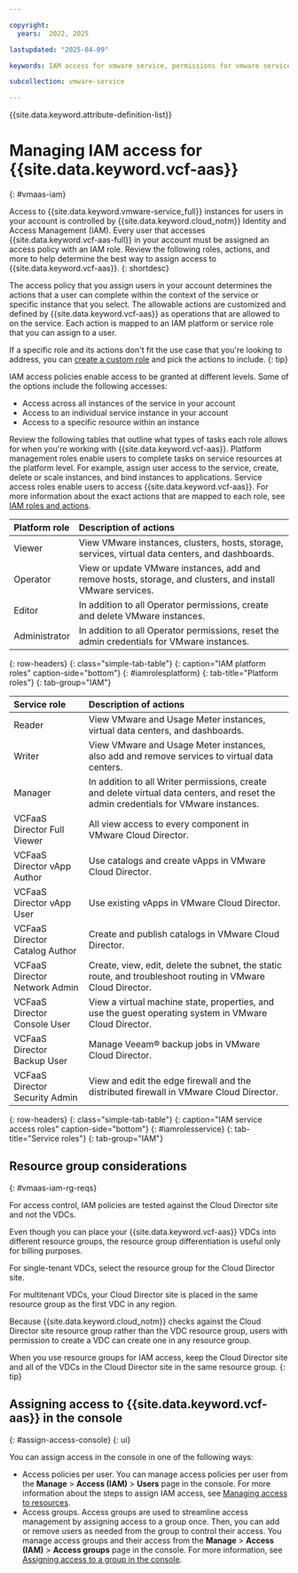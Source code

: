 ```yaml
---

copyright:
  years:  2022, 2025

lastupdated: "2025-04-09"

keywords: IAM access for vmware service, permissions for vmware service, identity and access management for vmware service, roles for vmware service, actions for vmware service, assigning access for vmware service

subcollection: vmware-service

---
```


{{site.data.keyword.attribute-definition-list}}

# Managing IAM access for {{site.data.keyword.vcf-aas}}
{: #vmaas-iam}

Access to {{site.data.keyword.vmware-service_full}} instances for users in your account is controlled by {{site.data.keyword.cloud_notm}} Identity and Access Management (IAM). Every user that accesses {{site.data.keyword.vcf-aas-full}} in your account must be assigned an access policy with an IAM role. Review the following roles, actions, and more to help determine the best way to assign access to {{site.data.keyword.vcf-aas}}.
{: shortdesc}

The access policy that you assign users in your account determines the actions that a user can complete within the context of the service or specific instance that you select. The allowable actions are customized and defined by {{site.data.keyword.vcf-aas}} as operations that are allowed to on the service. Each action is mapped to an IAM platform or service role that you can assign to a user.

If a specific role and its actions don't fit the use case that you're looking to address, you can [create a custom role](/docs/account?topic=account-custom-roles&interface=ui) and pick the actions to include.
{: tip}

IAM access policies enable access to be granted at different levels. Some of the options include the following accesses:

* Access across all instances of the service in your account
* Access to an individual service instance in your account
* Access to a specific resource within an instance

Review the following tables that outline what types of tasks each role allows for when you're working with {{site.data.keyword.vcf-aas}}. Platform management roles enable users to complete tasks on service resources at the platform level. For example, assign user access to the service, create, delete or scale instances, and bind instances to applications. Service access roles enable users to access {{site.data.keyword.vcf-aas}}. For more information about the exact actions that are mapped to each role, see [IAM roles and actions](/docs/account?topic=account-iam-service-roles-actions).

| Platform role | Description of actions |
|:------------- |:---------------------- |
| Viewer | View VMware instances, clusters, hosts, storage, services, virtual data centers, and dashboards. |
| Operator | View or update VMware instances, add and remove hosts, storage, and clusters, and install VMware services. |
| Editor | In addition to all Operator permissions, create and delete VMware instances. |
| Administrator | In addition to all Operator permissions, reset the admin credentials for VMware instances. |
{: row-headers}
{: class="simple-tab-table"}
{: caption="IAM platform roles" caption-side="bottom"}
{: #iamrolesplatform}
{: tab-title="Platform roles"}
{: tab-group="IAM"}

| Service role | Description of actions |
|:------------ |:---------------------- |
| Reader | View VMware and Usage Meter instances, virtual data centers, and dashboards. |
| Writer | View VMware and Usage Meter instances, also add and remove services to virtual data centers. |
| Manager | In addition to all Writer permissions, create and delete virtual data centers, and reset the admin credentials for VMware instances. |
| VCFaaS Director Full Viewer | All view access to every component in VMware Cloud Director. |
| VCFaaS Director vApp Author | Use catalogs and create vApps in VMware Cloud Director. |
| VCFaaS Director vApp User | Use existing vApps in VMware Cloud Director. |
| VCFaaS Director Catalog Author | Create and publish catalogs in VMware Cloud Director. |
| VCFaaS Director Network Admin | Create, view, edit, delete the subnet, the static route, and troubleshoot routing in VMware Cloud Director. |
| VCFaaS Director Console User | View a virtual machine state, properties, and use the guest operating system in VMware Cloud Director. |
| VCFaaS Director Backup User | Manage Veeam® backup jobs in VMware Cloud Director. |
| VCFaaS Director Security Admin | View and edit the edge firewall and the distributed firewall in VMware Cloud Director. |
{: row-headers}
{: class="simple-tab-table"}
{: caption="IAM service access roles" caption-side="bottom"}
{: #iamrolesservice}
{: tab-title="Service roles"}
{: tab-group="IAM"}

## Resource group considerations
{: #vmaas-iam-rg-reqs}

For access control, IAM policies are tested against the Cloud Director site and not the VDCs.

Even though you can place your {{site.data.keyword.vcf-aas}} VDCs into different resource groups, the resource group differentiation is useful only for billing purposes.

For single-tenant VDCs, select the resource group for the Cloud Director site.

For multitenant VDCs, your Cloud Director site is placed in the same resource group as the first VDC in any region.

Because {{site.data.keyword.cloud_notm}} checks against the Cloud Director site resource group rather than the VDC resource group, users with permission to create a VDC can create one in any resource group.

When you use resource groups for IAM access, keep the Cloud Director site and all of the VDCs in the Cloud Director site in the same resource group.
{: tip}

## Assigning access to {{site.data.keyword.vcf-aas}} in the console
{: #assign-access-console}
{: ui}

You can assign access in the console in one of the following ways:

* Access policies per user. You can manage access policies per user from the **Manage** > **Access (IAM)** > **Users** page in the console. For more information about the steps to assign IAM access, see [Managing access to resources](/docs/account?topic=account-assign-access-resources&interface=ui).
* Access groups. Access groups are used to streamline access management by assigning access to a group once. Then, you can add or remove users as needed from the group to control their access. You manage access groups and their access from the **Manage** > **Access (IAM)** > **Access groups** page in the console. For more information, see [Assigning access to a group in the console](/docs/account?topic=account-groups&interface=ui#access_ag).
